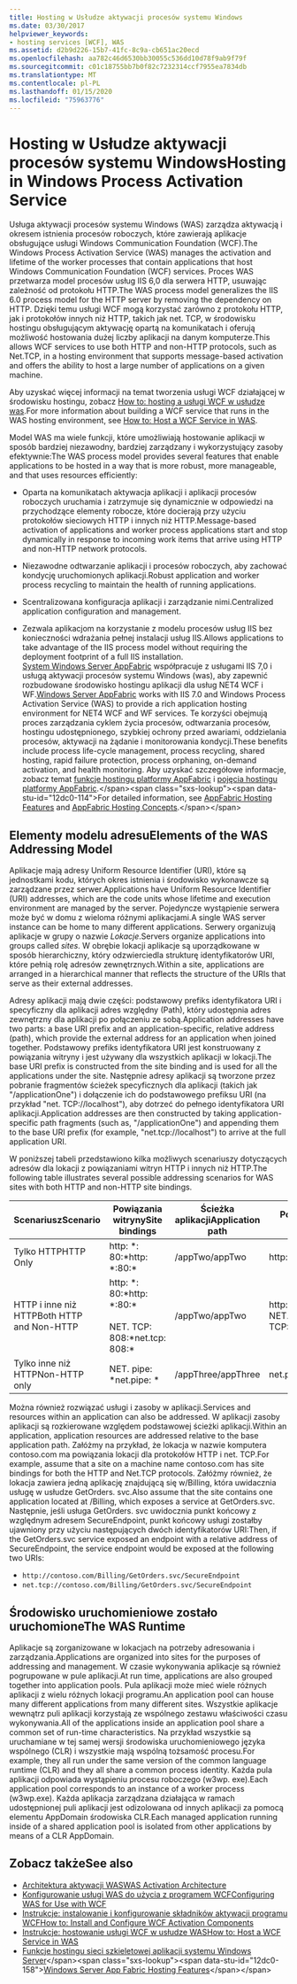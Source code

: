 ```yaml
---
title: Hosting w Usłudze aktywacji procesów systemu Windows
ms.date: 03/30/2017
helpviewer_keywords:
- hosting services [WCF], WAS
ms.assetid: d2b9d226-15b7-41fc-8c9a-cb651ac20ecd
ms.openlocfilehash: aa782c46d6530bb30055c536dd10d78f9ab9f79f
ms.sourcegitcommit: c01c18755bb7b0f82c7232314ccf7955ea7834db
ms.translationtype: MT
ms.contentlocale: pl-PL
ms.lasthandoff: 01/15/2020
ms.locfileid: "75963776"
---
```

# <a name="hosting-in-windows-process-activation-service"></a><span data-ttu-id="12dc0-102">Hosting w Usłudze aktywacji procesów systemu Windows</span><span class="sxs-lookup"><span data-stu-id="12dc0-102">Hosting in Windows Process Activation Service</span></span>
<span data-ttu-id="12dc0-103">Usługa aktywacji procesów systemu Windows (WAS) zarządza aktywacją i okresem istnienia procesów roboczych, które zawierają aplikacje obsługujące usługi Windows Communication Foundation (WCF).</span><span class="sxs-lookup"><span data-stu-id="12dc0-103">The Windows Process Activation Service (WAS) manages the activation and lifetime of the worker processes that contain applications that host Windows Communication Foundation (WCF) services.</span></span> <span data-ttu-id="12dc0-104">Proces WAS przetwarza model procesów usług IIS 6,0 dla serwera HTTP, usuwając zależność od protokołu HTTP.</span><span class="sxs-lookup"><span data-stu-id="12dc0-104">The WAS process model generalizes the IIS 6.0 process model for the HTTP server by removing the dependency on HTTP.</span></span> <span data-ttu-id="12dc0-105">Dzięki temu usługi WCF mogą korzystać zarówno z protokołu HTTP, jak i protokołów innych niż HTTP, takich jak net. TCP, w środowisku hostingu obsługującym aktywację opartą na komunikatach i oferują możliwość hostowania dużej liczby aplikacji na danym komputerze.</span><span class="sxs-lookup"><span data-stu-id="12dc0-105">This allows WCF services to use both HTTP and non-HTTP protocols, such as Net.TCP, in a hosting environment that supports message-based activation and offers the ability to host a large number of applications on a given machine.</span></span>  
  
 <span data-ttu-id="12dc0-106">Aby uzyskać więcej informacji na temat tworzenia usługi WCF działającej w środowisku hostingu, zobacz [How to: hosting a usługi WCF w usłudze was](../../../../docs/framework/wcf/feature-details/how-to-host-a-wcf-service-in-was.md).</span><span class="sxs-lookup"><span data-stu-id="12dc0-106">For more information about building a WCF service that runs in the WAS hosting environment, see [How to: Host a WCF Service in WAS](../../../../docs/framework/wcf/feature-details/how-to-host-a-wcf-service-in-was.md).</span></span>  
  
 <span data-ttu-id="12dc0-107">Model WAS ma wiele funkcji, które umożliwiają hostowanie aplikacji w sposób bardziej niezawodny, bardziej zarządzany i wykorzystujący zasoby efektywnie:</span><span class="sxs-lookup"><span data-stu-id="12dc0-107">The WAS process model provides several features that enable applications to be hosted in a way that is more robust, more manageable, and that uses resources efficiently:</span></span>  
  
- <span data-ttu-id="12dc0-108">Oparta na komunikatach aktywacja aplikacji i aplikacji procesów roboczych uruchamia i zatrzymuje się dynamicznie w odpowiedzi na przychodzące elementy robocze, które docierają przy użyciu protokołów sieciowych HTTP i innych niż HTTP.</span><span class="sxs-lookup"><span data-stu-id="12dc0-108">Message-based activation of applications and worker process applications start and stop dynamically in response to incoming work items that arrive using HTTP and non-HTTP network protocols.</span></span>  
  
- <span data-ttu-id="12dc0-109">Niezawodne odtwarzanie aplikacji i procesów roboczych, aby zachować kondycję uruchomionych aplikacji.</span><span class="sxs-lookup"><span data-stu-id="12dc0-109">Robust application and worker process recycling to maintain the health of running applications.</span></span>  
  
- <span data-ttu-id="12dc0-110">Scentralizowana konfiguracja aplikacji i zarządzanie nimi.</span><span class="sxs-lookup"><span data-stu-id="12dc0-110">Centralized application configuration and management.</span></span>  
  
- <span data-ttu-id="12dc0-111">Zezwala aplikacjom na korzystanie z modelu procesów usług IIS bez konieczności wdrażania pełnej instalacji usług IIS.</span><span class="sxs-lookup"><span data-stu-id="12dc0-111">Allows applications to take advantage of the IIS process model without requiring the deployment footprint of a full IIS installation.</span></span>  
<span data-ttu-id="12dc0-112">[System Windows Server AppFabric](https://docs.microsoft.com/previous-versions/appfabric/ff384253(v=azure.10)) współpracuje z usługami IIS 7,0 i usługą aktywacji procesów systemu Windows (was), aby zapewnić rozbudowane środowisko hostingu aplikacji dla usług NET4 WCF i WF.</span><span class="sxs-lookup"><span data-stu-id="12dc0-112">[Windows Server AppFabric](https://docs.microsoft.com/previous-versions/appfabric/ff384253(v=azure.10)) works with IIS 7.0 and Windows Process Activation Service (WAS) to provide a rich application hosting environment for NET4 WCF and WF services.</span></span> <span data-ttu-id="12dc0-113">Te korzyści obejmują proces zarządzania cyklem życia procesów, odtwarzania procesów, hostingu udostępnionego, szybkiej ochrony przed awariami, oddzielania procesów, aktywacji na żądanie i monitorowania kondycji.</span><span class="sxs-lookup"><span data-stu-id="12dc0-113">These benefits include process life-cycle management, process recycling, shared hosting, rapid failure protection, process orphaning, on-demand activation, and health monitoring.</span></span> <span data-ttu-id="12dc0-114">Aby uzyskać szczegółowe informacje, zobacz temat [funkcje hostingu platformy AppFabric](https://docs.microsoft.com/previous-versions/appfabric/ee677189(v=azure.10)) i [pojęcia hostingu platformy AppFabric](https://docs.microsoft.com/previous-versions/appfabric/ee677371(v=azure.10)).</span><span class="sxs-lookup"><span data-stu-id="12dc0-114">For detailed information, see [AppFabric Hosting Features](https://docs.microsoft.com/previous-versions/appfabric/ee677189(v=azure.10)) and [AppFabric Hosting Concepts](https://docs.microsoft.com/previous-versions/appfabric/ee677371(v=azure.10)).</span></span>  
  
## <a name="elements-of-the-was-addressing-model"></a><span data-ttu-id="12dc0-115">Elementy modelu adresu</span><span class="sxs-lookup"><span data-stu-id="12dc0-115">Elements of the WAS Addressing Model</span></span>  
 <span data-ttu-id="12dc0-116">Aplikacje mają adresy Uniform Resource Identifier (URI), które są jednostkami kodu, których okres istnienia i środowisko wykonawcze są zarządzane przez serwer.</span><span class="sxs-lookup"><span data-stu-id="12dc0-116">Applications have Uniform Resource Identifier (URI) addresses, which are the code units whose lifetime and execution environment are managed by the server.</span></span> <span data-ttu-id="12dc0-117">Pojedyncze wystąpienie serwera może być w domu z wieloma różnymi aplikacjami.</span><span class="sxs-lookup"><span data-stu-id="12dc0-117">A single WAS server instance can be home to many different applications.</span></span> <span data-ttu-id="12dc0-118">Serwery organizują aplikacje w grupy o nazwie *Lokacje*.</span><span class="sxs-lookup"><span data-stu-id="12dc0-118">Servers organize applications into groups called *sites*.</span></span> <span data-ttu-id="12dc0-119">W obrębie lokacji aplikacje są uporządkowane w sposób hierarchiczny, który odzwierciedla strukturę identyfikatorów URI, które pełnią rolę adresów zewnętrznych.</span><span class="sxs-lookup"><span data-stu-id="12dc0-119">Within a site, applications are arranged in a hierarchical manner that reflects the structure of the URIs that serve as their external addresses.</span></span>  
  
 <span data-ttu-id="12dc0-120">Adresy aplikacji mają dwie części: podstawowy prefiks identyfikatora URI i specyficzny dla aplikacji adres względny (Path), który udostępnia adres zewnętrzny dla aplikacji po połączeniu ze sobą.</span><span class="sxs-lookup"><span data-stu-id="12dc0-120">Application addresses have two parts: a base URI prefix and an application-specific, relative address (path), which provide the external address for an application when joined together.</span></span> <span data-ttu-id="12dc0-121">Podstawowy prefiks identyfikatora URI jest konstruowany z powiązania witryny i jest używany dla wszystkich aplikacji w lokacji.</span><span class="sxs-lookup"><span data-stu-id="12dc0-121">The base URI prefix is constructed from the site binding and is used for all the applications under the site.</span></span> <span data-ttu-id="12dc0-122">Następnie adresy aplikacji są tworzone przez pobranie fragmentów ścieżek specyficznych dla aplikacji (takich jak "/applicationOne") i dołączenie ich do podstawowego prefiksu URI (na przykład "net. TCP://localhost"), aby dotrzeć do pełnego identyfikatora URI aplikacji.</span><span class="sxs-lookup"><span data-stu-id="12dc0-122">Application addresses are then constructed by taking application-specific path fragments (such as, "/applicationOne") and appending them to the base URI prefix (for example, "net.tcp://localhost") to arrive at the full application URI.</span></span>  
  
 <span data-ttu-id="12dc0-123">W poniższej tabeli przedstawiono kilka możliwych scenariuszy dotyczących adresów dla lokacji z powiązaniami witryn HTTP i innych niż HTTP.</span><span class="sxs-lookup"><span data-stu-id="12dc0-123">The following table illustrates several possible addressing scenarios for WAS sites with both HTTP and non-HTTP site bindings.</span></span>  
  
|<span data-ttu-id="12dc0-124">Scenariusz</span><span class="sxs-lookup"><span data-stu-id="12dc0-124">Scenario</span></span>|<span data-ttu-id="12dc0-125">Powiązania witryny</span><span class="sxs-lookup"><span data-stu-id="12dc0-125">Site bindings</span></span>|<span data-ttu-id="12dc0-126">Ścieżka aplikacji</span><span class="sxs-lookup"><span data-stu-id="12dc0-126">Application path</span></span>|<span data-ttu-id="12dc0-127">Podstawowe identyfikatory URI aplikacji</span><span class="sxs-lookup"><span data-stu-id="12dc0-127">Base application URIs</span></span>|  
|--------------|-------------------|----------------------|---------------------------|  
|<span data-ttu-id="12dc0-128">Tylko HTTP</span><span class="sxs-lookup"><span data-stu-id="12dc0-128">HTTP Only</span></span>|<span data-ttu-id="12dc0-129">http: \*: 80:\*</span><span class="sxs-lookup"><span data-stu-id="12dc0-129">http: \*:80:\*</span></span>|<span data-ttu-id="12dc0-130">/appTwo</span><span class="sxs-lookup"><span data-stu-id="12dc0-130">/appTwo</span></span>|http://localhost/appTwo/|  
|<span data-ttu-id="12dc0-131">HTTP i inne niż HTTP</span><span class="sxs-lookup"><span data-stu-id="12dc0-131">Both HTTP and Non-HTTP</span></span>|<span data-ttu-id="12dc0-132">http: \*: 80:\*</span><span class="sxs-lookup"><span data-stu-id="12dc0-132">http: \*:80:\*</span></span><br /><br /> <span data-ttu-id="12dc0-133">NET. TCP: 808:\*</span><span class="sxs-lookup"><span data-stu-id="12dc0-133">net.tcp: 808:\*</span></span>|<span data-ttu-id="12dc0-134">/appTwo</span><span class="sxs-lookup"><span data-stu-id="12dc0-134">/appTwo</span></span>|http://localhost/appTwo/<br /><span data-ttu-id="12dc0-135">NET. TCP://localhost/appTwo/</span><span class="sxs-lookup"><span data-stu-id="12dc0-135">net.tcp://localhost/appTwo/</span></span>|  
|<span data-ttu-id="12dc0-136">Tylko inne niż HTTP</span><span class="sxs-lookup"><span data-stu-id="12dc0-136">Non-HTTP only</span></span>|<span data-ttu-id="12dc0-137">NET. pipe: \*</span><span class="sxs-lookup"><span data-stu-id="12dc0-137">net.pipe: \*</span></span>|<span data-ttu-id="12dc0-138">/appThree</span><span class="sxs-lookup"><span data-stu-id="12dc0-138">/appThree</span></span>|<span data-ttu-id="12dc0-139">net.pipe://appThree/</span><span class="sxs-lookup"><span data-stu-id="12dc0-139">net.pipe://appThree/</span></span>|  
  
 <span data-ttu-id="12dc0-140">Można również rozwiązać usługi i zasoby w aplikacji.</span><span class="sxs-lookup"><span data-stu-id="12dc0-140">Services and resources within an application can also be addressed.</span></span> <span data-ttu-id="12dc0-141">W aplikacji zasoby aplikacji są rozkierowane względem podstawowej ścieżki aplikacji.</span><span class="sxs-lookup"><span data-stu-id="12dc0-141">Within an application, application resources are addressed relative to the base application path.</span></span> <span data-ttu-id="12dc0-142">Załóżmy na przykład, że lokacja w nazwie komputera contoso.com ma powiązania lokacji dla protokołów HTTP i net. TCP.</span><span class="sxs-lookup"><span data-stu-id="12dc0-142">For example, assume that a site on a machine name contoso.com has site bindings for both the HTTP and Net.TCP protocols.</span></span> <span data-ttu-id="12dc0-143">Załóżmy również, że lokacja zawiera jedną aplikację znajdującą się w/Billing, która uwidacznia usługę w usłudze GetOrders. svc.</span><span class="sxs-lookup"><span data-stu-id="12dc0-143">Also assume that the site contains one application located at /Billing, which exposes a service at GetOrders.svc.</span></span> <span data-ttu-id="12dc0-144">Następnie, jeśli usługa GetOrders. svc uwidocznia punkt końcowy z względnym adresem SecureEndpoint, punkt końcowy usługi zostałby ujawniony przy użyciu następujących dwóch identyfikatorów URI:</span><span class="sxs-lookup"><span data-stu-id="12dc0-144">Then, if the GetOrders.svc service exposed an endpoint with a relative address of SecureEndpoint, the service endpoint would be exposed at the following two URIs:</span></span>  
  
- `http://contoso.com/Billing/GetOrders.svc/SecureEndpoint`
- `net.tcp://contoso.com/Billing/GetOrders.svc/SecureEndpoint`
  
## <a name="the-was-runtime"></a><span data-ttu-id="12dc0-145">Środowisko uruchomieniowe zostało uruchomione</span><span class="sxs-lookup"><span data-stu-id="12dc0-145">The WAS Runtime</span></span>  
 <span data-ttu-id="12dc0-146">Aplikacje są zorganizowane w lokacjach na potrzeby adresowania i zarządzania.</span><span class="sxs-lookup"><span data-stu-id="12dc0-146">Applications are organized into sites for the purposes of addressing and management.</span></span> <span data-ttu-id="12dc0-147">W czasie wykonywania aplikacje są również pogrupowane w pule aplikacji.</span><span class="sxs-lookup"><span data-stu-id="12dc0-147">At run time, applications are also grouped together into application pools.</span></span> <span data-ttu-id="12dc0-148">Pula aplikacji może mieć wiele różnych aplikacji z wielu różnych lokacji programu.</span><span class="sxs-lookup"><span data-stu-id="12dc0-148">An application pool can house many different applications from many different sites.</span></span> <span data-ttu-id="12dc0-149">Wszystkie aplikacje wewnątrz puli aplikacji korzystają ze wspólnego zestawu właściwości czasu wykonywania.</span><span class="sxs-lookup"><span data-stu-id="12dc0-149">All of the applications inside an application pool share a common set of run-time characteristics.</span></span> <span data-ttu-id="12dc0-150">Na przykład wszystkie są uruchamiane w tej samej wersji środowiska uruchomieniowego języka wspólnego (CLR) i wszystkie mają wspólną tożsamość procesu.</span><span class="sxs-lookup"><span data-stu-id="12dc0-150">For example, they all run under the same version of the common language runtime (CLR) and they all share a common process identity.</span></span> <span data-ttu-id="12dc0-151">Każda pula aplikacji odpowiada wystąpieniu procesu roboczego (w3wp. exe).</span><span class="sxs-lookup"><span data-stu-id="12dc0-151">Each application pool corresponds to an instance of a worker process (w3wp.exe).</span></span> <span data-ttu-id="12dc0-152">Każda aplikacja zarządzana działająca w ramach udostępnionej puli aplikacji jest odizolowana od innych aplikacji za pomocą elementu AppDomain środowiska CLR.</span><span class="sxs-lookup"><span data-stu-id="12dc0-152">Each managed application running inside of a shared application pool is isolated from other applications by means of a CLR AppDomain.</span></span>  
  
## <a name="see-also"></a><span data-ttu-id="12dc0-153">Zobacz także</span><span class="sxs-lookup"><span data-stu-id="12dc0-153">See also</span></span>

- [<span data-ttu-id="12dc0-154">Architektura aktywacji WAS</span><span class="sxs-lookup"><span data-stu-id="12dc0-154">WAS Activation Architecture</span></span>](../../../../docs/framework/wcf/feature-details/was-activation-architecture.md)
- [<span data-ttu-id="12dc0-155">Konfigurowanie usługi WAS do użycia z programem WCF</span><span class="sxs-lookup"><span data-stu-id="12dc0-155">Configuring WAS for Use with WCF</span></span>](../../../../docs/framework/wcf/feature-details/configuring-the-wpa--service-for-use-with-wcf.md)
- [<span data-ttu-id="12dc0-156">Instrukcje: instalowanie i konfigurowanie składników aktywacji programu WCF</span><span class="sxs-lookup"><span data-stu-id="12dc0-156">How to: Install and Configure WCF Activation Components</span></span>](../../../../docs/framework/wcf/feature-details/how-to-install-and-configure-wcf-activation-components.md)
- [<span data-ttu-id="12dc0-157">Instrukcje: hostowanie usługi WCF w usłudze WAS</span><span class="sxs-lookup"><span data-stu-id="12dc0-157">How to: Host a WCF Service in WAS</span></span>](../../../../docs/framework/wcf/feature-details/how-to-host-a-wcf-service-in-was.md)
- <span data-ttu-id="12dc0-158">[Funkcje hostingu sieci szkieletowej aplikacji systemu Windows Server](https://docs.microsoft.com/previous-versions/appfabric/ee677189(v=azure.10))</span><span class="sxs-lookup"><span data-stu-id="12dc0-158">[Windows Server App Fabric Hosting Features](https://docs.microsoft.com/previous-versions/appfabric/ee677189(v=azure.10))</span></span>
